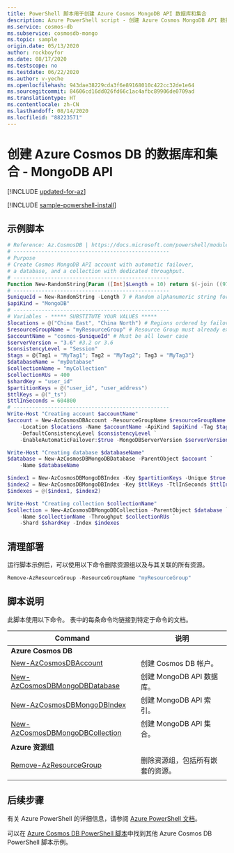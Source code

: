 ```yaml
---
title: PowerShell 脚本用于创建 Azure Cosmos MongoDB API 数据库和集合
description: Azure PowerShell script - 创建 Azure Cosmos MongoDB API 数据库和集合
ms.service: cosmos-db
ms.subservice: cosmosdb-mongo
ms.topic: sample
origin.date: 05/13/2020
author: rockboyfor
ms.date: 08/17/2020
ms.testscope: no
ms.testdate: 06/22/2020
ms.author: v-yeche
ms.openlocfilehash: 943dae38229cda3f6e89168010c422cc32de1e64
ms.sourcegitcommit: 84606cd16dd026fd66c1ac4afbc89906de0709ad
ms.translationtype: HT
ms.contentlocale: zh-CN
ms.lasthandoff: 08/14/2020
ms.locfileid: "88223571"
---
```

<!--Verified successfully-->
# <a name="create-a-database-and-collection-for-azure-cosmos-db---mongodb-api"></a>创建 Azure Cosmos DB 的数据库和集合 - MongoDB API

[!INCLUDE [updated-for-az](../../../../../includes/updated-for-az.md)]

[!INCLUDE [sample-powershell-install](../../../../../includes/sample-powershell-install-no-ssh.md)]

## <a name="sample-script"></a>示例脚本

```powershell
# Reference: Az.CosmosDB | https://docs.microsoft.com/powershell/module/az.cosmosdb
# --------------------------------------------------
# Purpose
# Create Cosmos MongoDB API account with automatic failover,
# a database, and a collection with dedicated throughput.
# --------------------------------------------------
Function New-RandomString{Param ([Int]$Length = 10) return $(-join ((97..122) + (48..57) | Get-Random -Count $Length | ForEach-Object {[char]$_}))}
# --------------------------------------------------
$uniqueId = New-RandomString -Length 7 # Random alphanumeric string for unique resource names
$apiKind = "MongoDB"
# --------------------------------------------------
# Variables - ***** SUBSTITUTE YOUR VALUES *****
$locations = @("China East", "China North") # Regions ordered by failover priority
$resourceGroupName = "myResourceGroup" # Resource Group must already exist
$accountName = "cosmos-$uniqueId" # Must be all lower case
$serverVersion = "3.6" #3.2 or 3.6
$consistencyLevel = "Session"
$tags = @{Tag1 = "MyTag1"; Tag2 = "MyTag2"; Tag3 = "MyTag3"}
$databaseName = "myDatabase"
$collectionName = "myCollection"
$collectionRUs = 400
$shardKey = "user_id"
$partitionKeys = @("user_id", "user_address")
$ttlKeys = @("_ts")
$ttlInSeconds = 604800
# --------------------------------------------------
Write-Host "Creating account $accountName"
$account = New-AzCosmosDBAccount -ResourceGroupName $resourceGroupName `
    -Location $locations -Name $accountName -ApiKind $apiKind -Tag $tags `
    -DefaultConsistencyLevel $consistencyLevel `
    -EnableAutomaticFailover:$true -MongoDBServerVersion $serverVersion

Write-Host "Creating database $databaseName"
$database = New-AzCosmosDBMongoDBDatabase -ParentObject $account `
    -Name $databaseName

$index1 = New-AzCosmosDBMongoDBIndex -Key $partitionKeys -Unique $true
$index2 = New-AzCosmosDBMongoDBIndex -Key $ttlKeys -TtlInSeconds $ttlInSeconds
$indexes = @($index1, $index2)

Write-Host "Creating collection $collectionName"
$collection = New-AzCosmosDBMongoDBCollection -ParentObject $database `
    -Name $collectionName -Throughput $collectionRUs `
    -Shard $shardKey -Index $indexes

```

## <a name="clean-up-deployment"></a>清理部署

运行脚本示例后，可以使用以下命令删除资源组以及与其关联的所有资源。

```powershell
Remove-AzResourceGroup -ResourceGroupName "myResourceGroup"
```

## <a name="script-explanation"></a>脚本说明

此脚本使用以下命令。 表中的每条命令均链接到特定于命令的文档。

| Command | 说明 |
|---|---|
|**Azure Cosmos DB**| |
| [New-AzCosmosDBAccount](https://docs.microsoft.com/powershell/module/az.cosmosdb/new-azcosmosdbaccount) | 创建 Cosmos DB 帐户。 |
| [New-AzCosmosDBMongoDBDatabase](https://docs.microsoft.com/powershell/module/az.cosmosdb/new-azcosmosdbmongodbdatabase) | 创建 MongoDB API 数据库。 |
| [New-AzCosmosDBMongoDBIndex](https://docs.microsoft.com/powershell/module/az.cosmosdb/new-azcosmosdbmongodbindex) | 创建 MongoDB API 索引。 |
| [New-AzCosmosDBMongoDBCollection](https://docs.microsoft.com/powershell/module/az.cosmosdb/new-azcosmosdbmongodbcollection) | 创建 MongoDB API 集合。 |
|**Azure 资源组**| |
| [Remove-AzResourceGroup](https://docs.microsoft.com/powershell/module/az.resources/remove-azresourcegroup) | 删除资源组，包括所有嵌套的资源。 |
|||

## <a name="next-steps"></a>后续步骤

有关 Azure PowerShell 的详细信息，请参阅 [Azure PowerShell 文档](https://docs.microsoft.com/powershell/)。

可以在 [Azure Cosmos DB PowerShell 脚本](../../../powershell-samples.md)中找到其他 Azure Cosmos DB PowerShell 脚本示例。

<!-- Update_Description: new article about create -->
<!--NEW.date: 08/17/2020-->